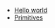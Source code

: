 - [Hello world](https://github.com/ibmendoza/go-examples/blob/master/pony/hello.pony)
- [Primitives]()
